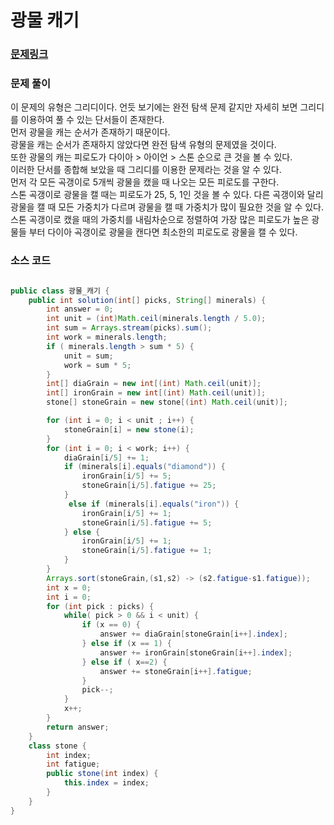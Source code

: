 # 광물 캐기

### [문제링크](https://school.programmers.co.kr/learn/courses/30/lessons/172927#)

### 문제 풀이
이 문제의 유형은 그리디이다.
언듯 보기에는 완전 탐색 문제 같지만 자세히 보면 그리디를 이용하여 풀 수 있는 단서들이 존재한다.</br>
먼저 광물을 캐는 순서가 존재하기 때문이다.</br>
광물을 캐는 순서가 존재하지 않았다면 완전 탐색 유형의 문제였을 것이다.</br>
또한 광물의 캐는 피로도가 다이아 > 아이언 > 스톤 순으로 큰 것을 볼 수 있다.</br>
이러한 단서를 종합해 보았을 때 그리디를 이용한 문제라는 것을 알 수 있다.</br>
먼저 각 모든 곡갱이로 5개씩 광물을 캤을 때 나오는 모든 피로도를 구한다.</br>
스톤 곡갱이로 광물을 캘 때는 피로도가 25, 5, 1인 것을 볼 수 있다. 다른 곡갱이와 달리 광물을 캘 때 모든 가중치가
다르며 광물을 캘 때 가중치가 많이 필요한 것을 알 수 있다.</br>
스톤 곡갱이로 캤을 때의 가중치를 내림차순으로 정렬하여 가장 많은 피로도가 높은 광물들 부터 다이아 곡갱이로 광물을 캔다면 최소한의 피로도로 광물을 캘 수 있다. </br>

### 소스 코드
```java

public class 광물_캐기 { 
    public int solution(int[] picks, String[] minerals) {
        int answer = 0;
        int unit = (int)Math.ceil(minerals.length / 5.0);
        int sum = Arrays.stream(picks).sum();
        int work = minerals.length;
        if ( minerals.length > sum * 5) {
            unit = sum;
            work = sum * 5;
        }
        int[] diaGrain = new int[(int) Math.ceil(unit)];
        int[] ironGrain = new int[(int) Math.ceil(unit)];
        stone[] stoneGrain = new stone[(int) Math.ceil(unit)];

        for (int i = 0; i < unit ; i++) {
            stoneGrain[i] = new stone(i);
        }
        for (int i = 0; i < work; i++) {
            diaGrain[i/5] += 1;
            if (minerals[i].equals("diamond")) {
                ironGrain[i/5] += 5;
                stoneGrain[i/5].fatigue += 25;
            }
             else if (minerals[i].equals("iron")) {
                ironGrain[i/5] += 1;
                stoneGrain[i/5].fatigue += 5;
            } else {
                ironGrain[i/5] += 1;
                stoneGrain[i/5].fatigue += 1;
            }
        }
        Arrays.sort(stoneGrain,(s1,s2) -> (s2.fatigue-s1.fatigue));
        int x = 0;
        int i = 0;
        for (int pick : picks) {
            while( pick > 0 && i < unit) {
                if (x == 0) {
                    answer += diaGrain[stoneGrain[i++].index];
                } else if (x == 1) {
                    answer += ironGrain[stoneGrain[i++].index];
                } else if ( x==2) {
                    answer += stoneGrain[i++].fatigue;
                }
                pick--;
            }
            x++;
        }
        return answer;
    }
    class stone {
        int index;
        int fatigue;
        public stone(int index) {
            this.index = index;
        }
    }
}


```